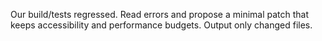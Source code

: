 Our build/tests regressed. Read errors and propose a minimal patch that keeps
accessibility and performance budgets. Output only changed files.